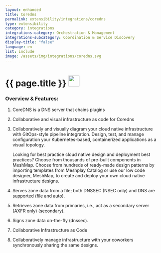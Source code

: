 ```yaml
---
layout: enhanced
title: Coredns
permalink: extensibility/integrations/coredns
type: extensibility
category: integrations
integrations-category: Orchestration & Management
integrations-subcategory: Coordination & Service Discovery
display-title: "false"
language: en
list: include
image: /assets/img/integrations/coredns.svg
---
```


<h1>{{ page.title }} <img src="{{ page.image }}" style="width: 35px; height: 35px;" /></h1>


<!-- This needs replaced with the Category property, not the sub-category.
 #### About: CoreDNS is a DNS server that chains plugins -->

### Overview & Features:

1. CoreDNS is a DNS server that chains plugins

2. Collaborative and visual infrastructure as code for Coredns

4. 
    Collaboratively and visually diagram your cloud native infrastructure with GitOps-style pipeline integration. Design, test, and manage configuration your Kubernetes-based, containerized applications as a visual topology.



    Looking for best practice cloud native design and deployment best practices? Choose from thousands of pre-built components in MeshMap. Choose from hundreds of ready-made design patterns by importing templates from Meshplay Catalog or use our low code designer, MeshMap, to create and deploy your own cloud native infrastructure designs.



5. Serves zone data from a file; both DNSSEC (NSEC only) and DNS are supported (file and auto).

6. Retrieves zone data from primaries, i.e., act as a secondary server (AXFR only) (secondary).

7. Signs zone data on-the-fly (dnssec).

8. Collaborative Infrastructure as Code

9. Collaboratively manage infrastructure with your coworkers synchronously sharing the same designs.

